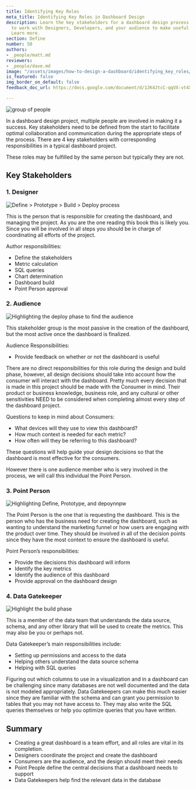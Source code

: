 ```yaml
---
title: Identifying Key Roles
meta_title: Identifying Key Roles in Dashboard Design
description: Learn the key stakeholders for a dashboard design process. Learn how
  to work with Designers, Developers, and your audience to make useful Dashboards.
  Learn more.
section: Define
number: 50
authors:
- _people/matt.md
reviewers:
- _people/dave.md
image: "/assets/images/how-to-design-a-dashboard/identifying_key_roles/groupPic.png"
is_featured: false
img_border_on_default: false
feedback_doc_url: https://docs.google.com/document/d/1JK4JtcC-qqVX-vt4Xe8S5i0f5cspvrBeEuW6Ej8ucYc/edit?usp=sharing

---
```

![group of people](/assets/images/how-to-design-a-dashboard/identifying_key_roles/groupPic.png)

In a dashboard design project, multiple people are involved in making it a success. Key stakeholders need to be defined from the start to facilitate optimal collaboration and communication during the appropriate steps of the process. There are 4 key stakeholders with corresponding responsibilities in a typical dashboard project.

These roles may be fulfilled by the same person but typically they are not.

## Key Stakeholders

### 1. Designer

![Define > Prototype > Build > Deploy process](/assets/images/how-to-design-a-dashboard/identifying_key_roles/allHighlighted.png)

This is the person that is responsible for creating the dashboard, and managing the project. As you are the one reading this book this is likely you. Since you will be involved in all steps you should be in charge of coordinating all efforts of the project.

Author responsibilities:

* Define the stakeholders
* Metric calculation
* SQL queries
* Chart determination
* Dashboard build
* Point Person approval

### 2. Audience

![Highlighting the deploy phase to find the audience](/assets/images/how-to-design-a-dashboard/identifying_key_roles/deployHighlighted.png)

This stakeholder group is the most passive in the creation of the dashboard, but the most active once the dashboard is finalized.

Audience Responsibilities:

* Provide feedback on whether or not the dashboard is useful

There are no direct responsibilities for this role during the design and build phase, however, all design decisions should take into account how the consumer will interact with the dashboard. Pretty much every decision that is made in this project should be made with the Consumer in mind. Their product or business knowledge, business role, and any cultural or other sensitivities NEED to be considered when completing almost every step of the dashboard project.

Questions to keep in mind about Consumers:

* What devices will they use to view this dashboard?
* How much context is needed for each metric?
* How often will they be referring to this dashboard?

These questions will help guide your design decisions so that the dashboard is most effective for the consumers.

However there is one audience member who is very involved in the process, we will call this individual the Point Person.

### 3. Point Person

![Highlighting Define, Prototype, and depoynnpw](/assets/images/how-to-design-a-dashboard/identifying_key_roles/notBuild.png)

The Point Person is the one that is requesting the dashboard. This is the person who has the business need for creating the dashboard, such as wanting to understand the marketing funnel or how users are engaging with the product over time. They should be involved in all of the decision points since they have the most context to ensure the dashboard is useful.

Point Person’s responsibilities:

* Provide the decisions this dashboard will inform
* Identify the key metrics
* Identify the audience of this dashboard
* Provide approval on the dashboard design

### 4. Data Gatekeeper

![Highlight the build phase](/assets/images/how-to-design-a-dashboard/identifying_key_roles/buildHighlighted.png)

This is a member of the data team that understands the data source, schema, and any other library that will be used to create the metrics. This may also be you or perhaps not.

Data Gatekeeper’s main responsibilities include:

* Setting up permissions and access to the data
* Helping others understand the data source schema
* Helping with SQL queries

Figuring out which columns to use in a visualization and in a dashboard can be challenging since many databases are not well documented and the data is not modeled appropriately. Data Gatekeepers can make this much easier since they are familiar with the schema and can grant you permission to tables that you may not have access to. They may also write the SQL queries themselves or help you optimize queries that you have written.

## Summary

* Creating a great dashboard is a team effort, and all roles are vital in its completion.
* Designers coordinate the project and create the dashboard
* Consumers are the audience, and the design should meet their needs
* Point People define the central decisions that a dashboard needs to support
* Data Gatekeepers help find the relevant data in the database
